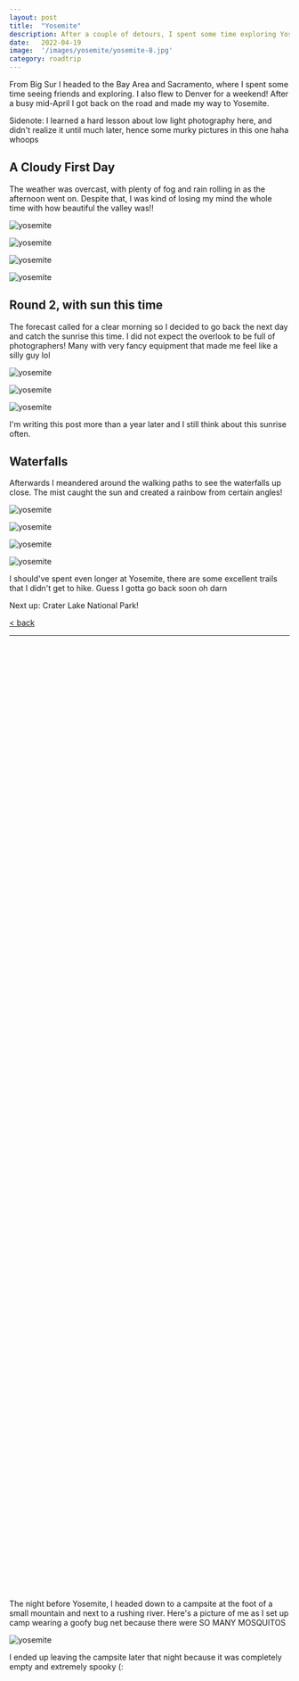 ```yaml
---
layout: post
title:  "Yosemite"
description: After a couple of detours, I spent some time exploring Yosemite National Park.
date:   2022-04-19
image:  '/images/yosemite/yosemite-8.jpg'
category: roadtrip
---
```


From Big Sur I headed to the Bay Area and Sacramento, where I spent some time seeing friends and exploring. I also flew to Denver for a weekend! After a busy mid-April I got back on the road and made my way to Yosemite. 

Sidenote: I learned a hard lesson about low light photography here, and didn't realize it until much later, hence some murky pictures in this one haha whoops

## A Cloudy First Day 

The weather was overcast, with plenty of fog and rain rolling in as the afternoon went on. Despite that, I was kind of losing my mind the whole time with how beautiful the valley was!! 

![yosemite]({{site.baseurl}}/images/yosemite/yosemite-3.jpg#wide)

![yosemite]({{site.baseurl}}/images/yosemite/yosemite-1.jpg#wide)

![yosemite]({{site.baseurl}}/images/yosemite/yosemite-2-crop.jpg#wide)

![yosemite]({{site.baseurl}}/images/yosemite/yosemite-7-crop.jpg#wide)

## Round 2, with sun this time

The forecast called for a clear morning so I decided to go back the next day and catch the sunrise this time. I did not expect the overlook to be full of photographers! Many with very fancy equipment that made me feel like a silly guy lol 


![yosemite]({{site.baseurl}}/images/yosemite/yosemite-8.jpg#wide)

![yosemite]({{site.baseurl}}/images/yosemite/yosemite-9.jpg#wide)

![yosemite]({{site.baseurl}}/images/yosemite/yosemite-4.jpg#wide)


I'm writing this post more than a year later and I still think about this sunrise often. 

## Waterfalls 

Afterwards I meandered around the walking paths to see the waterfalls up close. The mist caught the sun and created a rainbow from certain angles! 

![yosemite]({{site.baseurl}}/images/yosemite/yosemite-10.jpg#wide)

![yosemite]({{site.baseurl}}/images/yosemite/yosemite-11.jpg#wide)

![yosemite]({{site.baseurl}}/images/yosemite/yosemite-6.jpg#wide)

![yosemite]({{site.baseurl}}/images/yosemite/yosemite-5.jpg#wide)

I should've spent even longer at Yosemite, there are some excellent trails that I didn't get to hike. Guess I gotta go back soon oh darn

Next up: Crater Lake National Park! 

<a href="{{site.baseurl}}/roadtrip">&lt; back</a>

***

&nbsp;  
&nbsp;  
&nbsp;  
&nbsp;  
&nbsp;  
&nbsp;  
&nbsp;  
&nbsp;  
&nbsp;  
&nbsp;  
&nbsp;  
&nbsp;  
&nbsp;  
&nbsp;  
&nbsp;  
&nbsp;  
&nbsp;  
&nbsp;  
&nbsp;  
&nbsp;  
&nbsp;  
&nbsp;  
&nbsp;  
&nbsp;  
&nbsp;  
&nbsp;  
&nbsp;  
&nbsp;  
&nbsp;  
&nbsp;  
&nbsp;  
&nbsp;  
&nbsp;  
&nbsp;  
&nbsp;  
&nbsp;  
&nbsp;  
&nbsp;  
&nbsp;  
&nbsp;  
&nbsp;  
&nbsp;  
&nbsp;  
&nbsp;  
&nbsp;  
&nbsp;  
&nbsp;  
&nbsp;  
&nbsp;  
&nbsp;  
&nbsp;  
&nbsp;  
&nbsp;  
&nbsp;  
&nbsp;  
&nbsp;  
&nbsp;  
&nbsp;  
&nbsp;  
&nbsp;  
&nbsp;  
&nbsp;  
&nbsp;  
&nbsp;  
&nbsp;  
&nbsp;  
&nbsp;  
&nbsp;  
&nbsp;  
&nbsp;  
&nbsp;  
&nbsp;  
&nbsp;  
&nbsp;  
&nbsp;  
&nbsp;  
&nbsp;  
&nbsp;  
&nbsp;  
&nbsp;  
&nbsp;  
&nbsp;  
&nbsp;  
&nbsp;  
&nbsp;  
&nbsp;  
&nbsp;  
&nbsp;  
&nbsp;  
&nbsp;  
&nbsp;  
&nbsp;  
&nbsp;  
&nbsp;  
&nbsp;  
&nbsp;  
&nbsp;  
&nbsp;  
&nbsp;  
&nbsp;  

The night before Yosemite, I headed down to a campsite at the foot of a small mountain and next to a rushing river. Here's a picture of me as I set up camp wearing a goofy bug net because there were SO MANY MOSQUITOS 

![yosemite]({{site.baseurl}}/images/yosemite/yosemite-12.jpeg)

I ended up leaving the campsite later that night because it was completely empty and extremely spooky (: 